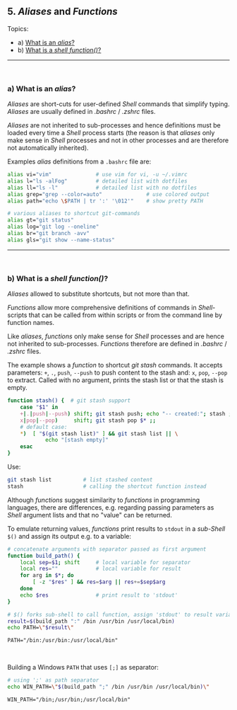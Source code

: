 ## 5. *Aliases* and *Functions*

Topics:
- a) [What is an *alias*?](#a-what-is-an-alias)
- b) [What is a *shell function()*?](#b-what-is-a-shell-function)


---
&nbsp;
### a) What is an *alias*?

*Aliases* are short-cuts for user-defined *Shell* commands that
simplify typing. *Aliases* are usually defined in
*.bashrc* / *.zshrc* files.

*Aliases* are not inherited to sub-processes and hence definitions
must be loaded every time a *Shell* process starts
(the reason is that *aliases* only make sense in *Shell* processes
and not in other processes and are therefore not automatically
inherited).

Examples *alias* definitions from a `.bashrc` file are:

```sh
alias vi="vim"              # use vim for vi, -u ~/.vimrc
alias l="ls -alFog"         # detailed list with dotfiles
alias ll="ls -l"            # detailed list with no dotfiles
alias grep="grep --color=auto"              # use colored output
alias path="echo \$PATH | tr ':' '\012'"    # show pretty PATH

# various aliases to shortcut git-commands
alias gt="git status"
alias log="git log --oneline"
alias br="git branch -avv"
alias gls="git show --name-status"
```


---
&nbsp;
### b) What is a *shell function()*?

*Aliases* allowed to substitute shortcuts, but not more than that.

*Functions* allow more comprehensive definitions of commands in
*Shell*-scripts that can be called from within scripts or from
the command line by function names.

Like *aliases*, *functions* only make sense for *Shell* processes
and are hence not inherited to sub-processes.
*Functions* therefore are defined in *.bashrc* / *.zshrc* files.

The example shows a *function* to shortcut *git stash* commands.
It accepts parameters: `+`, `.`, `push`, `--push` to push content
to the stash and: `x`, `pop`, `--pop` to extract.
Called with no argument, prints the stash list or that the stash
is empty.

```sh
function stash() {  # git stash support
    case "$1" in
    +|.|push|--push) shift; git stash push; echo "-- created:"; stash ;;
    x|pop|--pop)     shift; git stash pop $* ;;
    # default case:
    *)  [ "$(git stash list)" ] && git stash list || \
            echo "[stash empty]"
    esac
}
```

Use:

```sh
git stash list          # list stashed content
stash                   # calling the shortcut function instead
```

Although *functions* suggest similarity to *functions* in programming
languages, there are differences, e.g. regarding passing parameters as
*Shell* argument lists and that no "value" can be returned.

To emulate returning values, *functions* print results to `stdout`
in a *sub-Shell* `$()` and assign its output e.g. to a variable:

```sh
# concatenate arguments with separator passed as first argument
function build_path() {
    local sep=$1; shift     # local variable for separator
    local res=""            # local variable for result
    for arg in $*; do
        [ -z "$res" ] && res=$arg || res+=$sep$arg
    done
    echo $res               # print result to 'stdout'
}

# $() forks sub-shell to call function, assign 'stdout' to result variable
result=$(build_path ":" /bin /usr/bin /usr/local/bin)
echo PATH=\"$result\"
```
```
PATH="/bin:/usr/bin:/usr/local/bin"
```

&nbsp;

Building a Windows `PATH` that uses `[;]` as separator:

```sh
# using ';' as path separator
echo WIN_PATH=\"$(build_path ";" /bin /usr/bin /usr/local/bin)\"
```
```
WIN_PATH="/bin;/usr/bin;/usr/local/bin"
```



